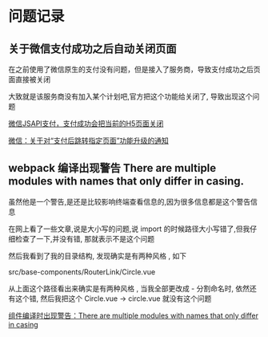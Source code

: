 # 问题记录 

## 关于微信支付成功之后自动关闭页面 
在之前使用了微信原生的支付没有问题，但是接入了服务商，导致支付成功之后页面直接被关闭

大致就是该服务商没有加入某个计划吧,官方把这个功能给关闭了, 导致出现这个问题

[微信JSAPI支付，支付成功会把当前的H5页面关闭](https://developers.weixin.qq.com/community/pay/doc/000a60c2038c48ce85fa98f325b800)

[微信：关于对“支付后跳转指定页面”功能升级的通知](https://pay.weixin.qq.com/index.php/public/cms/content_detail?platformType=1&lang=zh&id=121505)

## webpack 编译出现警告 There are multiple modules with names that only differ in casing. 
虽然他是一个警告,是还是比较影响终端查看信息的,因为很多信息都是这个警告信息

在网上看了一些文章,说是大小写的问题,说 import 的时候路径大小写错了,但我仔细检查了一下,并没有错, 那就表示不是这个问题 

然后我看到了我的目录结构, 发现确实是有两种风格 , 如下

src/base-components/RouterLink/Circle.vue 

从上面这个路径看出来确实是有两种风格 , 当我全部更改成 - 分割命名时, 依然还有这个错, 然后我把这个 Circle.vue -> circle.vue 就没有这个问题

[组件编译时出现警告：There are multiple modules with names that only differ in casing](https://blog.csdn.net/Time_is_going/article/details/103404274?utm_medium=distribute.pc_relevant.none-task-blog-BlogCommendFromMachineLearnPai2-1.compare&depth_1-utm_source=distribute.pc_relevant.none-task-blog-BlogCommendFromMachineLearnPai2-1.compare)



